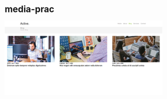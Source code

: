 # media-prac
<a href="https://github.com/Uniquesoul14/media-prac/tree/main/prac%20Exam%20media"><img src="output.png"></a>
